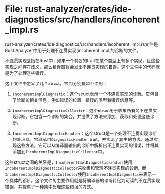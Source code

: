 # File: rust-analyzer/crates/ide-diagnostics/src/handlers/incoherent_impl.rs

rust-analyzer/crates/ide-diagnostics/src/handlers/incoherent_impl.rs文件是Rust Analyzer中用于处理不连贯实现(incoherent impl)的诊断的文件。

不连贯实现是指在Rust中，如果一个特定的trait在某个类型上有多个实现，且这些实现之间存在歧义，那么编译器将会发出不连贯实现的错误。这个文件中的代码就是为了处理这些错误。

这个文件中定义了几个struct，它们分别有如下作用：

1. `IncoherentImplDiagnostic`：这个struct表示一个不连贯实现的诊断。它包含了诊断的相关信息，例如错误的位置、错误的类型和错误信息等。

2. `IncoherentImplDiagnosticCollector`：这个struct用于收集所有的不连贯实现诊断。它包含一个诊断的集合，并提供了方法来添加、获取和处理这些诊断。

3. `IncoherentImplDiagnosticHandler`：这个struct是一个处理不连贯实现诊断的处理器。它继承自`DiagnosticHandler` trait，并实现了其中的方法。通过实现这些方法，它可以从编译器输出的诊断中解析出不连贯实现的错误，并将其添加到`IncoherentImplDiagnosticCollector`中。

这些struct之间的关系是，`IncoherentImplDiagnosticHandler`使用`IncoherentImplDiagnosticCollector`来收集和管理不连贯实现的诊断，而`IncoherentImplDiagnosticCollector`使用`IncoherentImplDiagnostic`来表示一个具体的诊断。这个文件的主要作用就是将编译器的诊断转化为可读的不连贯实现错误，并提供了一种集中处理这些错误的方式。

